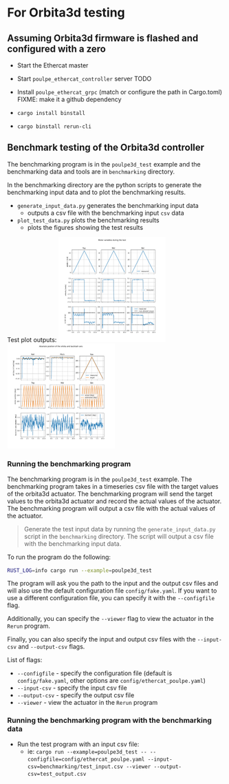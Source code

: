 
# For Orbita3d testing

## Assuming Orbita3d firmware is flashed and configured with a zero

- Start the Ethercat master
- Start `poulpe_ethercat_controller` server TODO

- Install `poulpe_ethercat_grpc` (match or configure the path in Cargo.toml) FIXME: make it a github dependency
- `cargo install binstall`
- `cargo binstall rerun-cli`

## Benchmark testing of the Orbita3d controller

The benchmarking program is in the `poulpe3d_test` example and the benchmarking data and tools are in `benchmarking` directory.

In the benchmarking directory are the python scripts to generate the benchmarking input data and to plot the benchmarking results.
- `generate_input_data.py` generates the benchmarking input data
   - outputs a csv file with the benchmarking input `csv` data
- `plot_test_data.py` plots the benchmarking results
    - plots the figures showing the test results

Test plot outputs:
<img src="docs/test1.png" width="250"  /><img src="docs/test2.png" width="250"/>

### Running the benchmarking program

The benchmarking program is in the `poulpe3d_test` example. The benchmarking program takes in a timeseries csv file with the target values of the orbita3d actuator. The benchmarking program will send the target values to the orbita3d actuator and record the actual values of the actuator. The benchmarking program will output a csv file with the actual values of the actuator.

> Generate the test input data by running the `generate_input_data.py` script in the `benchmarking` directory. The script will output a csv file with the benchmarking input data.

To run the program do the following:
```bash
RUST_LOG=info cargo run --example=poulpe3d_test 
```
The program will ask you the path to the input and the output csv files and will also use the default configuration file `config/fake.yaml`. If you want to use a different configuration file, you can specify it with the `--configfile` flag. 

Additionally, you can specify the `--viewer` flag to view the actuator in the `Rerun` program.

Finally, you can also specify the input and output csv files with the `--input-csv` and `--output-csv` flags.

List of flags:
- `--configfile` - specify the configuration file (default is `config/fake.yaml`, other options are `config/ethercat_poulpe.yaml`)
- `--input-csv` - specify the input csv file
- `--output-csv` - specify the output csv file
- `--viewer` - view the actuator in the `Rerun` program

### Running the benchmarking program with the benchmarking data
- Run the test program with an input csv file:
  - ie: `cargo run --example=poulpe3d_test -- --configfile=config/ethercat_poulpe.yaml --input-csv=benchmarking/test_input.csv --viewer --output-csv=test_output.csv`
